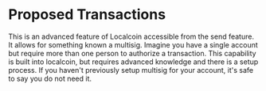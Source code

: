 # Proposed Transactions

This is an advanced feature of Localcoin accessible from the send feature. It allows for something known a multisig. Imagine you have a single account but require more than one person to authorize a transaction. This capability is built into localcoin, but requires advanced knowledge and there is a setup process. If you haven't previously setup multisig for your account, it's safe to say you do not need it.
